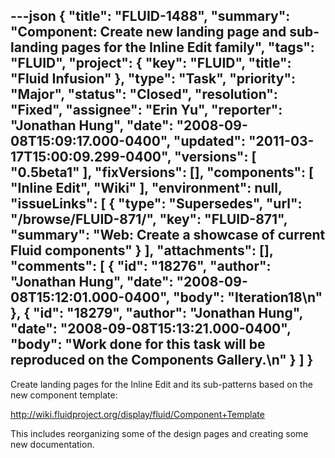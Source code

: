 ---json
{
  "title": "FLUID-1488",
  "summary": "Component: Create new landing page and sub-landing pages for the Inline Edit family",
  "tags": "FLUID",
  "project": {
    "key": "FLUID",
    "title": "Fluid Infusion"
  },
  "type": "Task",
  "priority": "Major",
  "status": "Closed",
  "resolution": "Fixed",
  "assignee": "Erin Yu",
  "reporter": "Jonathan Hung",
  "date": "2008-09-08T15:09:17.000-0400",
  "updated": "2011-03-17T15:00:09.299-0400",
  "versions": [
    "0.5beta1"
  ],
  "fixVersions": [],
  "components": [
    "Inline Edit",
    "Wiki"
  ],
  "environment": null,
  "issueLinks": [
    {
      "type": "Supersedes",
      "url": "/browse/FLUID-871/",
      "key": "FLUID-871",
      "summary": "Web: Create a showcase of current Fluid components"
    }
  ],
  "attachments": [],
  "comments": [
    {
      "id": "18276",
      "author": "Jonathan Hung",
      "date": "2008-09-08T15:12:01.000-0400",
      "body": "Iteration18\n"
    },
    {
      "id": "18279",
      "author": "Jonathan Hung",
      "date": "2008-09-08T15:13:21.000-0400",
      "body": "Work done for this task will be reproduced on the Components Gallery.\n"
    }
  ]
}
---
Create landing pages for the Inline Edit and its sub-patterns based on the new component template:

<http://wiki.fluidproject.org/display/fluid/Component+Template>

This includes reorganizing some of the design pages and creating some new documentation.

        